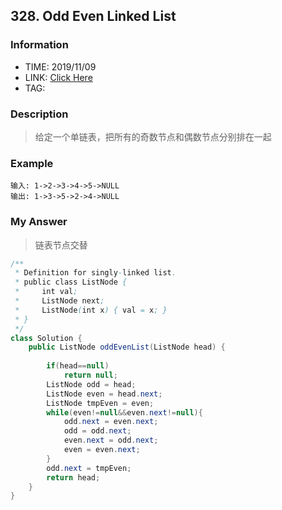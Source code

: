 ## 328. Odd Even Linked List

### Information
* TIME: 2019/11/09
* LINK: [Click Here](http://)
* TAG: 

### Description
> 给定一个单链表，把所有的奇数节点和偶数节点分别排在一起

### Example
```text
输入: 1->2->3->4->5->NULL
输出: 1->3->5->2->4->NULL
```

### My Answer
> 链表节点交替
```java
/**
 * Definition for singly-linked list.
 * public class ListNode {
 *     int val;
 *     ListNode next;
 *     ListNode(int x) { val = x; }
 * }
 */
class Solution {
    public ListNode oddEvenList(ListNode head) {
        
        if(head==null)
            return null;
        ListNode odd = head;
        ListNode even = head.next;
        ListNode tmpEven = even;
        while(even!=null&&even.next!=null){
            odd.next = even.next;
            odd = odd.next;
            even.next = odd.next;
            even = even.next;
        }
        odd.next = tmpEven;
        return head;
    }
}
```

